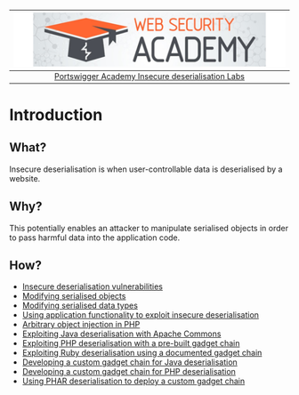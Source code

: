 | [![Portswigger Insecure deserialisation Labs](../../_static/images/pal.png)](https://portswigger.net/web-security/all-labs#insecure-deserialization) |
|:--:|
| [Portswigger Academy Insecure deserialisation Labs](https://portswigger.net/web-security/all-labs#insecure-deserialization) |

# Introduction

## What?

Insecure deserialisation is when user-controllable data is deserialised by a website. 

## Why?

This potentially enables an attacker to manipulate serialised objects in order to pass harmful data into the application code. 

## How?

* [Insecure deserialisation vulnerabilities](../techniques/id.md)
* [Modifying serialised objects](1.md)
* [Modifying serialised data types](2.md)
* [Using application functionality to exploit insecure deserialisation](3.md)
* [Arbitrary object injection in PHP](4.md)
* [Exploiting Java deserialisation with Apache Commons](5.md)
* [Exploiting PHP deserialisation with a pre-built gadget chain](6.md)
* [Exploiting Ruby deserialisation using a documented gadget chain](7.md)
* [Developing a custom gadget chain for Java deserialisation](8.md)
* [Developing a custom gadget chain for PHP deserialisation](9.md)
* [Using PHAR deserialisation to deploy a custom gadget chain](10.md)